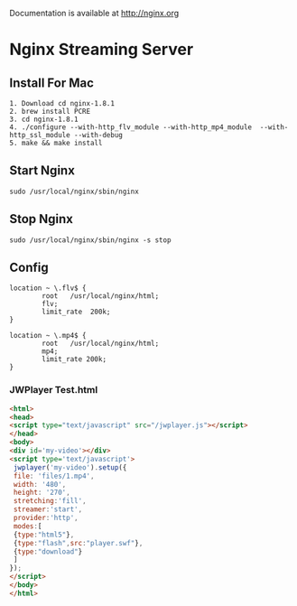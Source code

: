 
Documentation is available at http://nginx.org


# Nginx Streaming Server

## Install For Mac

```
1. Download cd nginx-1.8.1
2. brew install PCRE
3. cd nginx-1.8.1
4. ./configure --with-http_flv_module --with-http_mp4_module  --with-http_ssl_module --with-debug
5. make && make install
```

## Start Nginx
```
sudo /usr/local/nginx/sbin/nginx
```

## Stop Nginx
```
sudo /usr/local/nginx/sbin/nginx -s stop
```

## Config 
```
location ~ \.flv$ {
        root   /usr/local/nginx/html;
        flv;
        limit_rate  200k;
}

location ~ \.mp4$ {
        root   /usr/local/nginx/html;
        mp4;
        limit_rate 200k;
}
```

### JWPlayer Test.html
```html
<html>
<head>
<script type="text/javascript" src="/jwplayer.js"></script>
</head>
<body>
<div id='my-video'></div>
<script type='text/javascript'>
 jwplayer('my-video').setup({
 file: 'files/1.mp4',
 width: '480',
 height: '270',
 stretching:'fill',
 streamer:'start',
 provider:'http',
 modes:[
 {type:"html5"},
 {type:"flash",src:"player.swf"},
 {type:"download"}
 ]
});
</script>
</body>
</html>
```

